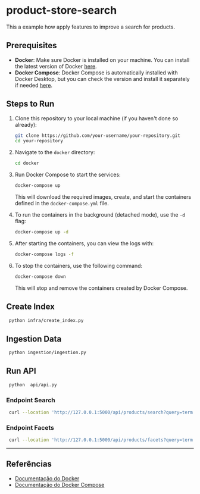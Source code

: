 # product-store-search

This a example how apply features to improve a search for products.

## Prerequisites

- **Docker**: Make sure Docker is installed on your machine. You can install the latest version of
  Docker [here](https://docs.docker.com/get-docker/).
- **Docker Compose**: Docker Compose is automatically installed with Docker Desktop, but you can check the version and
  install it separately if needed [here](https://docs.docker.com/compose/install/).

## Steps to Run

1. Clone this repository to your local machine (if you haven't done so already):
    ```bash
    git clone https://github.com/your-username/your-repository.git
    cd your-repository
    ```

2. Navigate to the `docker` directory:
    ```bash
    cd docker
    ```

3. Run Docker Compose to start the services:
    ```bash
    docker-compose up
    ```

   This will download the required images, create, and start the containers defined in the `docker-compose.yml` file.

4. To run the containers in the background (detached mode), use the `-d` flag:
    ```bash
    docker-compose up -d
    ```

5. After starting the containers, you can view the logs with:
    ```bash
    docker-compose logs -f
    ```

6. To stop the containers, use the following command:
    ```bash
    docker-compose down
    ```

   This will stop and remove the containers created by Docker Compose.

## Create Index

   ```bash
    python infra/create_index.py
   ```

## Ingestion Data

   ```bash
    python ingestion/ingestion.py
   ```

## Run API

   ```bash
    python  api/api.py
   ```

### Endpoint Search

   ```bash
    curl --location 'http://127.0.0.1:5000/api/products/search?query=term'
   ```

### Endpoint Facets

   ```bash
    curl --location 'http://127.0.0.1:5000/api/products/facets?query=term'
   ```

---

## Referências

- [Documentação do Docker](https://docs.docker.com/)
- [Documentação do Docker Compose](https://docs.docker.com/compose/)

